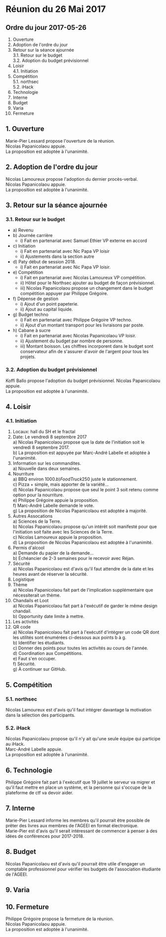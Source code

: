 # Réunion du 26 Mai 2017

## Ordre du jour 2017-05-26

1. Ouverture
2. Adoption de l'ordre du jour
3. Retour sur la séance ajournée  
3.1. Retour sur le budget  
3.2. Adoption du budget prévisionnel
4. Loisir  
4.1. Initiation
5. Compétition  
5.1. northsec  
5.2. iHack
6. Technologie
7. Interne
8. Budget
9. Varia
10. Fermeture


## 1. Ouverture

Marie-Pier Lessard propose l'ouverture de la réunion.  
Nicolas Papanicolaou appuie.  
La proposition est adoptée à l'unanimité.

## 2. Adoption de l'ordre du jour

Nicolas Lamoureux propose l'adoption du dernier procès-verbal.  
Nicolas Papanicolaou appuie.  
La proposition est adoptée à l'unanimité.

## 3. Retour sur la séance ajournée

### 3.1. Retour sur le budget

* a) Revenu
* b) Journée carrière
	* i) Fait en partenariat avec Samuel Ethier VP externe en accord
* c) Initiation  
	* i) Fait en partenariat avec Nic Papa VP loisir
	* ii) Ajustements dans la section autre
* d) Paty début de session 2018.
	* i) Fait en partenariat avec Nic Papa VP loisir.
* e) Compétition
	* i) Fait en partenariat avec Nicolas Lamoureux VP compétition.
	* ii) Hôtel pour le Northsec ajouter au budget de façon prévisionnel.
	* iii) Nicolas Papanicolaou propose un changement dans le budget 
compétition appuyer par Philippe Grégoire.
* f) Dépense de gestion
	* i) Ajout d'un point papeterie.
	* ii) Ajout au capital liquide.  
* g) Budget techno
	* i) Fait en partenariat avec Philippe Grégoire VP techno.
	* ii) Ajout d'un montant transport pour les livraisons par poste.
* h) Cabane à sucre
	* i) Fait en partenariat avec Nicolas Papanicolaou VP loisir.
	* ii) Ajustement du budget par nombre de personne. 	
	* iii) Montant boisson.
Les chiffres incorporent dans le budget sont conservateur afin de 
s'assurer d'avoir de l'argent pour tous les projets.

### 3.2. Adoption du budget prévisionnel
Koffi Ballo propose l'adoption du budget prévisionnel.
Nicolas Papanicolaou appuie.  
La proposition est adoptée à l'unanimité.  

## 4. Loisir
### 4.1. Initiation
1) Locaux: hall du SH et le fractal  
2) Date: Le vendredi 8 septembre 2017  
	a) Nicolas Papanicolaou propose que la date de l'initiation 
	soit le vendredi 8 septembre 2017.  
	b) La proposition est appuyée par Marc-André Labelle et adoptée à l'unanimité.  
3) Information sur les commandites.  
	a) Nouvelle dans deux semaines.  
4) Nourriture  
	a) BBQ environ 1000$.  
	b) Food Truck 250$ juste le stationnement.  
	c) Pizza + simple, mais apporter de la variété…  
	d) Nicolas Papanicolaou propose que seul le point
	3 soit retenu comme option pour la nourriture.  
	e) Philippe Grégoire appuie la proposition.  
	f) Marc-André Labelle demande le vote.  
	g) La proposition de Nicolas Papanicolaou est adoptée à majorité.  
5) Autres Assocations  
	a) Sciences de la Terre.  
	b) Nicolas Papanicolaou propose qu'un intérêt soit manifesté pour que l'initiation 
	soit faite avec les Sciences de la Terre.  
	c) Nicolas Lamoureux appuie la proposition.  
	d) La proposition de Nicolas Papanicolaou est adoptée à l'unanimité.  
6) Permis d'alcool  
	a) Demande du papier de la demande…  
	b) Échéancier de 2-3 semaines pour le recevoir avec Réjan.  
7) Sécurité  
	a) Nicolas Papanicolaou est d'avis qu'il faut attendre de la date 
	et les heures avant de réserver la sécurité.  
8) Logistique  
9) Thème  
	a) Nicolas Papanicolaou fait part de l'implication supplémentaire que nécessiterait un thème.  
10) Chandails et Loot  
	a) Nicolas Papanicolaou fait part à l'exécutif de garder le même design chandail.  
	b) Opportunity date limite à mettre.  
11) Les activités  
12) QR code  
	a) Nicolas Papanicolaou fait part à l'exécutif d'intégrer un code QR dont 
	les utilités sont énumérées ci-dessous aux points b à g.  
	b) Identifier les étudiants.  
	c) Donner des points pour toutes les activités au cours de l'année.   
	d) Coordination aux Compétitions.  
	e) Faut s'en occuper.  
	f) Sécurité.  
	g) À continuer sur GitHub.  



## 5. Compétition
### 5.1. northsec

Nicolas Lamoureux est d'avis qu'il faut intégrer davantage la motivation dans la sélection des participants.


### 5.2. iHack

Nicolas Papanicolaou propose qu'il n'y ait qu'une seule équipe qui participe au iHack.  
Marc-André Labelle appuie.  
La proposition est adoptée à l'unanimité.  

## 6. Technologie

Philippe Grégoire fait part à l'exécutif que 19 juillet le serveur va migrer 
et qu'il faut mettre en place un système, et la personne qui s'occupe de la plateforme de ctf va devoir aider.  

## 7. Interne

Marie-Pier Lessard informe les membres qu'il pourrait 
être possible de prêter des livres aux membres de l'AGEEI en format électronique.  
Marie-Pier est d'avis qu'il serait intéressant de commencer à penser à des idées de conférences pour 2017-2018.  

## 8. Budget


Nicolas Papanicolaou est d'avis qu'il pourrait être utile d'engager 
un comptable professionnel pour vérifier les budgets de l'association étudiante de l'AGEEI.  

## 9. Varia

## 10. Fermeture

Philippe Grégoire propose la fermeture de la réunion.  
Nicolas Papanicolaou appuie.  
La proposition est adoptée à l'unanimité.
